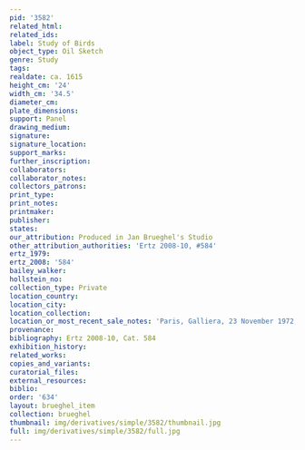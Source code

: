 ```yaml
---
pid: '3582'
related_html: 
related_ids: 
label: Study of Birds
object_type: Oil Sketch
genre: Study
tags: 
realdate: ca. 1615
height_cm: '24'
width_cm: '34.5'
diameter_cm: 
plate_dimensions: 
support: Panel
drawing_medium: 
signature: 
signature_location: 
support_marks: 
further_inscription: 
collaborators: 
collaborator_notes: 
collectors_patrons: 
print_type: 
print_notes: 
printmaker: 
publisher: 
states: 
our_attribution: Produced in Jan Brueghel's Studio
other_attribution_authorities: 'Ertz 2008-10, #584'
ertz_1979: 
ertz_2008: '584'
bailey_walker: 
hollstein_no: 
collection_type: Private
location_country: 
location_city: 
location_collection: 
location_or_most_recent_sale_notes: 'Paris, Galliera, 23 November 1972, #28'
provenance: 
bibliography: Ertz 2008-10, Cat. 584
exhibition_history: 
related_works: 
copies_and_variants: 
curatorial_files: 
external_resources: 
biblio: 
order: '634'
layout: brueghel_item
collection: brueghel
thumbnail: img/derivatives/simple/3582/thumbnail.jpg
full: img/derivatives/simple/3582/full.jpg
---
```

